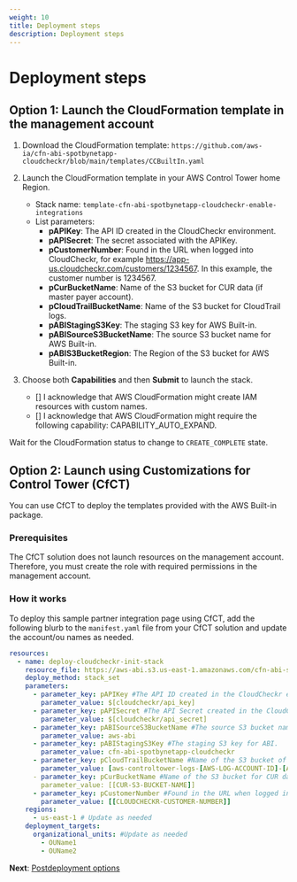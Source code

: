 ```yaml
---
weight: 10
title: Deployment steps
description: Deployment steps
---
```

# Deployment steps

## Option 1: Launch the CloudFormation template in the management account

1. Download the CloudFormation template: `https://github.com/aws-ia/cfn-abi-spotbynetapp-cloudcheckr/blob/main/templates/CCBuiltIn.yaml`
2. Launch the CloudFormation template in your AWS Control Tower home Region.
    * Stack name: `template-cfn-abi-spotbynetapp-cloudcheckr-enable-integrations`
    * List parameters:
        * **pAPIKey**: The API ID created in the CloudCheckr environment.
        * **pAPISecret**: The secret associated with the APIKey.
        * **pCustomerNumber**: Found in the URL when logged into CloudCheckr, for example https://app-us.cloudcheckr.com/customers/1234567. In this example, the customer number is 1234567.
        * **pCurBucketName**: Name of the S3 bucket for CUR data (if master payer account).
        * **pCloudTrailBucketName**: Name of the S3 bucket for CloudTrail logs.
        * **pABIStagingS3Key**: The staging S3 key for AWS Built-in.
        * **pABISourceS3BucketName**: The source S3 bucket name for AWS Built-in.
        * **pABIS3BucketRegion**: The Region of the S3 bucket for AWS Built-in.

3. Choose both **Capabilities** and then **Submit** to launch the stack.
   - [] I acknowledge that AWS CloudFormation might create IAM resources with custom names.
   - [] I acknowledge that AWS CloudFormation might require the following capability: CAPABILITY_AUTO_EXPAND.

Wait for the CloudFormation status to change to `CREATE_COMPLETE` state.

## Option 2: Launch using Customizations for Control Tower (CfCT)

You can use CfCT to deploy the templates provided with the AWS Built-in package.

### Prerequisites

The CfCT solution does not launch resources on the management account. Therefore, you must create the role with required permissions in the management account.

### How it works

To deploy this sample partner integration page using CfCT, add the following blurb to the `manifest.yaml` file from your CfCT solution and update the account/ou names as needed.

```yaml
resources:
  - name: deploy-cloudcheckr-init-stack
    resource_file: https://aws-abi.s3.us-east-1.amazonaws.com/cfn-abi-spotbynetapp-cloudcheckr/templates/CCBuiltIn.yaml
    deploy_method: stack_set
    parameters:
      - parameter_key: pAPIKey #The API ID created in the CloudCheckr environment.
        parameter_value: $[cloudcheckr/api_key]
      - parameter_key: pAPISecret #The API Secret created in the CloudCheckr environment.
        parameter_value: $[cloudcheckr/api_secret]
      - parameter_key: pABISourceS3BucketName #The source S3 bucket name for ABI.
        parameter_value: aws-abi
      - parameter_key: pABIStagingS3Key #The staging S3 key for ABI.
        parameter_value: cfn-abi-spotbynetapp-cloudcheckr
      - parameter_key: pCloudTrailBucketName #Name of the S3 bucket of the organizational CloudTrail.
        parameter_value: [aws-controltower-logs-[AWS-LOG-ACCOUNT-ID]-[AWS-CONTROL-TOWER-HOME-REGION]
      - parameter_key: pCurBucketName #Name of the S3 bucket for CUR data (If master payer account).
        parameter_value: [[CUR-S3-BUCKET-NAME]]
      - parameter_key: pCustomerNumber #Found in the URL when logged into CloudCheckr. Example: https://app-us.cloudcheckr.com/customers/1234567 (The number after /customers/  in this case the customer number would be 1234567).
        parameter_value: [[CLOUDCHECKR-CUSTOMER-NUMBER]]
    regions:
      - us-east-1 # Update as needed
    deployment_targets:
      organizational_units: #Update as needed
        - OUName1
        - OUName2
```

**Next**: [Postdeployment options](/post-deployment-steps/index.html)

